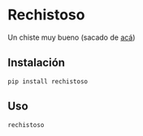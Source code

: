 # Rechistoso

Un chiste muy bueno (sacado de [acá](https://frasesparami.com/chistes-cortos-buenos/))

## Instalación
```
pip install rechistoso
```

## Uso
```
rechistoso
```
